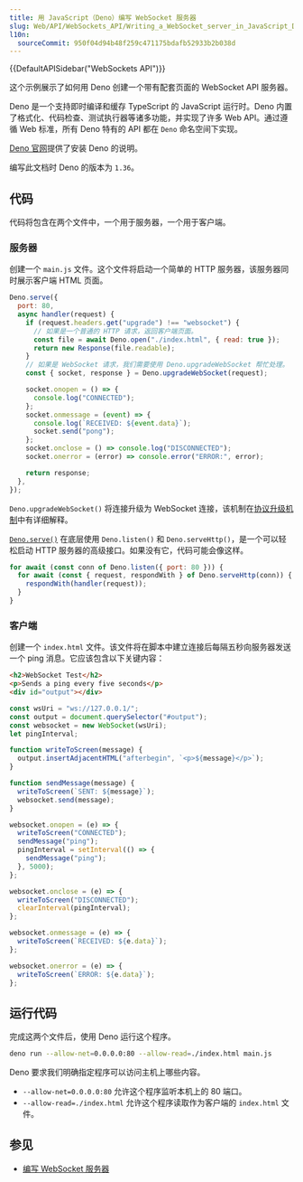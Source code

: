 ```yaml
---
title: 用 JavaScript（Deno）编写 WebSocket 服务器
slug: Web/API/WebSockets_API/Writing_a_WebSocket_server_in_JavaScript_Deno
l10n:
  sourceCommit: 950f04d94b48f259c471175bdafb52933b2b038d
---
```


{{DefaultAPISidebar("WebSockets API")}}

这个示例展示了如何用 Deno 创建一个带有配套页面的 WebSocket API 服务器。

Deno 是一个支持即时编译和缓存 TypeScript 的 JavaScript 运行时。Deno 内置了格式化、代码检查、测试执行器等诸多功能，并实现了许多 Web API。通过遵循 Web 标准，所有 Deno 特有的 API 都在 `Deno` 命名空间下实现。

[Deno 官网](https://deno.com/)提供了安装 Deno 的说明。

编写此文档时 Deno 的版本为 `1.36`。

## 代码

代码将包含在两个文件中，一个用于服务器，一个用于客户端。

### 服务器

创建一个 `main.js` 文件。这个文件将启动一个简单的 HTTP 服务器，该服务器同时展示客户端 HTML 页面。

```js
Deno.serve({
  port: 80,
  async handler(request) {
    if (request.headers.get("upgrade") !== "websocket") {
      // 如果是一个普通的 HTTP 请求，返回客户端页面。
      const file = await Deno.open("./index.html", { read: true });
      return new Response(file.readable);
    }
    // 如果是 WebSocket 请求，我们需要使用 Deno.upgradeWebSocket 帮忙处理。
    const { socket, response } = Deno.upgradeWebSocket(request);

    socket.onopen = () => {
      console.log("CONNECTED");
    };
    socket.onmessage = (event) => {
      console.log(`RECEIVED: ${event.data}`);
      socket.send("pong");
    };
    socket.onclose = () => console.log("DISCONNECTED");
    socket.onerror = (error) => console.error("ERROR:", error);

    return response;
  },
});
```

`Deno.upgradeWebSocket()` 将连接升级为 WebSocket 连接，该机制在[协议升级机制](/zh-CN/docs/Web/HTTP/Guides/Protocol_upgrade_mechanism)中有详细解释。

[`Deno.serve()`](https://docs.deno.com/api/deno/~/Deno.serve) 在底层使用 `Deno.listen()` 和 `Deno.serveHttp()`，是一个可以轻松启动 HTTP 服务器的高级接口。如果没有它，代码可能会像这样。

```js
for await (const conn of Deno.listen({ port: 80 })) {
  for await (const { request, respondWith } of Deno.serveHttp(conn)) {
    respondWith(handler(request));
  }
}
```

### 客户端

创建一个 `index.html` 文件。该文件将在脚本中建立连接后每隔五秒向服务器发送一个 ping 消息。它应该包含以下关键内容：

```html
<h2>WebSocket Test</h2>
<p>Sends a ping every five seconds</p>
<div id="output"></div>
```

```js
const wsUri = "ws://127.0.0.1/";
const output = document.querySelector("#output");
const websocket = new WebSocket(wsUri);
let pingInterval;

function writeToScreen(message) {
  output.insertAdjacentHTML("afterbegin", `<p>${message}</p>`);
}

function sendMessage(message) {
  writeToScreen(`SENT: ${message}`);
  websocket.send(message);
}

websocket.onopen = (e) => {
  writeToScreen("CONNECTED");
  sendMessage("ping");
  pingInterval = setInterval(() => {
    sendMessage("ping");
  }, 5000);
};

websocket.onclose = (e) => {
  writeToScreen("DISCONNECTED");
  clearInterval(pingInterval);
};

websocket.onmessage = (e) => {
  writeToScreen(`RECEIVED: ${e.data}`);
};

websocket.onerror = (e) => {
  writeToScreen(`ERROR: ${e.data}`);
};
```

## 运行代码

完成这两个文件后，使用 Deno 运行这个程序。

```sh
deno run --allow-net=0.0.0.0:80 --allow-read=./index.html main.js
```

Deno 要求我们明确指定程序可以访问主机上哪些内容。

- `--allow-net=0.0.0.0:80` 允许这个程序监听本机上的 80 端口。
- `--allow-read=./index.html` 允许这个程序读取作为客户端的 `index.html` 文件。

## 参见

- [编写 WebSocket 服务器](/zh-CN/docs/Web/API/WebSockets_API/Writing_WebSocket_servers)
